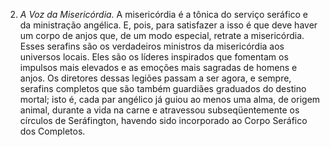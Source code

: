 ﻿2. *A Voz da Misericórdia.* A misericórdia é a tônica do serviço seráfico e da ministração angélica. E, pois, para satisfazer a isso é que deve haver um corpo de anjos que, de um modo especial, retrate a misericórdia. Esses serafins são os verdadeiros ministros da misericórdia aos universos locais. Eles são os líderes inspirados que fomentam os impulsos mais elevados e as emoções mais sagradas de homens e anjos. Os diretores dessas legiões passam a ser agora, e sempre, serafins completos que são também guardiães graduados do destino mortal; isto é, cada par angélico já guiou ao menos uma alma, de origem animal, durante a vida na carne e atravessou subseqüentemente os círculos de Seráfington, havendo sido incorporado ao Corpo Seráfico dos Completos.